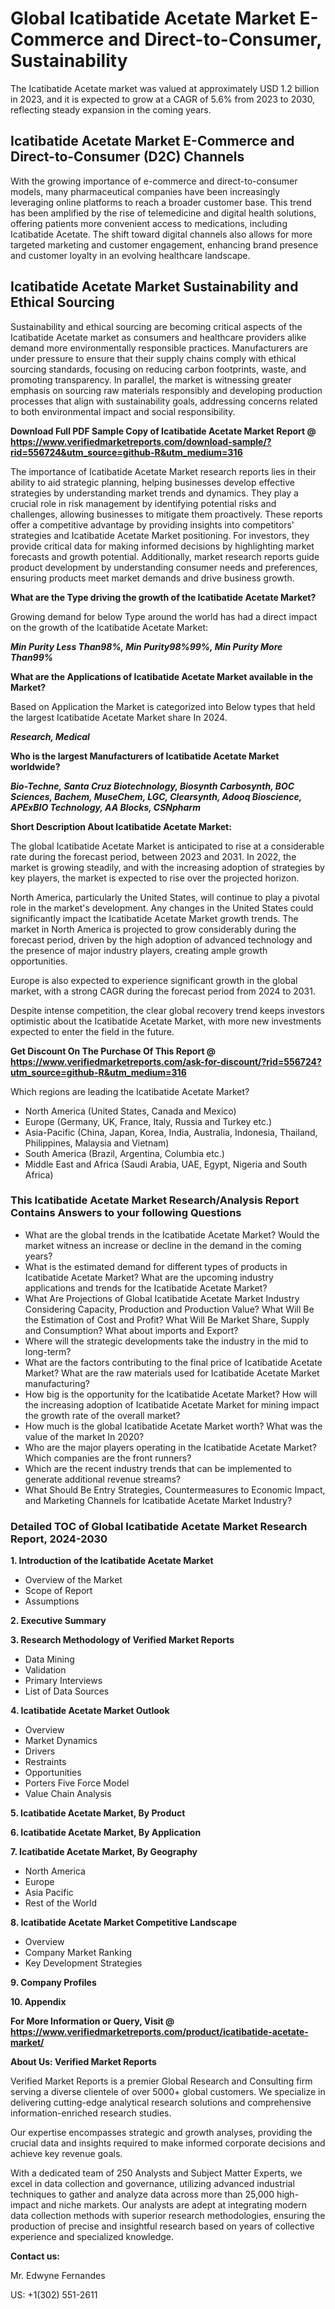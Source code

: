 <h1>Global Icatibatide Acetate Market E-Commerce and Direct-to-Consumer, Sustainability</h1><p class=""><p>The Icatibatide Acetate market was valued at approximately USD 1.2 billion in 2023, and it is expected to grow at a CAGR of 5.6% from 2023 to 2030, reflecting steady expansion in the coming years.</p><h2>Icatibatide Acetate Market E-Commerce and Direct-to-Consumer (D2C) Channels</h2><p>With the growing importance of e-commerce and direct-to-consumer models, many pharmaceutical companies have been increasingly leveraging online platforms to reach a broader customer base. This trend has been amplified by the rise of telemedicine and digital health solutions, offering patients more convenient access to medications, including Icatibatide Acetate. The shift toward digital channels also allows for more targeted marketing and customer engagement, enhancing brand presence and customer loyalty in an evolving healthcare landscape.</p><h2>Icatibatide Acetate Market Sustainability and Ethical Sourcing</h2><p>Sustainability and ethical sourcing are becoming critical aspects of the Icatibatide Acetate market as consumers and healthcare providers alike demand more environmentally responsible practices. Manufacturers are under pressure to ensure that their supply chains comply with ethical sourcing standards, focusing on reducing carbon footprints, waste, and promoting transparency. In parallel, the market is witnessing greater emphasis on sourcing raw materials responsibly and developing production processes that align with sustainability goals, addressing concerns related to both environmental impact and social responsibility.</p></p><p class=""><strong>Download Full PDF Sample Copy of Icatibatide Acetate Market Report @ <a href="https://www.verifiedmarketreports.com/download-sample/?rid=556724&utm_source=github-R&utm_medium=316" target="_blank">https://www.verifiedmarketreports.com/download-sample/?rid=556724&utm_source=github-R&utm_medium=316</a></strong></p><p>The importance of&nbsp;Icatibatide Acetate Market research reports lies in their ability to aid strategic planning, helping businesses develop effective strategies by understanding market trends and dynamics. They play a crucial role in risk management by identifying potential risks and challenges, allowing businesses to mitigate them proactively. These reports offer a competitive advantage by providing insights into competitors' strategies and Icatibatide Acetate Market positioning. For investors, they provide critical data for making informed decisions by highlighting market forecasts and growth potential. Additionally, market research reports guide product development by understanding consumer needs and preferences, ensuring products meet market demands and drive business growth.</p><p><strong>What are the&nbsp;Type driving the growth of the Icatibatide Acetate Market?</strong></p><p id="" class="">Growing demand for below Type around the world has had a direct impact on the growth of the Icatibatide Acetate Market:</p><p class=""><em><strong>Min Purity Less Than98%, Min Purity98%99%, Min Purity More Than99%</strong></em></p><p class=""><strong>What are the&nbsp;Applications&nbsp;of Icatibatide Acetate Market available in the Market?</strong></p><p id="" class="">Based on Application the Market is categorized into Below types that held the largest Icatibatide Acetate Market share In 2024.</p><p class=""><em><strong>Research, Medical</strong></em></p><p class=""><strong>Who is the largest Manufacturers of Icatibatide Acetate Market worldwide?</strong></p><p><em><strong>Bio-Techne, Santa Cruz Biotechnology, Biosynth Carbosynth, BOC Sciences, Bachem, MuseChem, LGC, Clearsynth, Adooq Bioscience, APExBIO Technology, AA Blocks, CSNpharm</strong></em></p><p id="" class=""><strong>Short Description About Icatibatide Acetate Market:</strong></p><p>The global Icatibatide Acetate Market is anticipated to rise at a considerable rate during the forecast period, between 2023 and 2031. In 2022, the market is growing steadily, and with the increasing adoption of strategies by key players, the market is expected to rise over the projected horizon.</p><p>North America, particularly the United States, will continue to play a pivotal role in the market's development. Any changes in the United States could significantly impact the Icatibatide Acetate Market growth trends. The market in North America is projected to grow considerably during the forecast period, driven by the high adoption of advanced technology and the presence of major industry players, creating ample growth opportunities.</p><p>Europe is also expected to experience significant growth in the global market, with a strong CAGR during the forecast period from 2024 to 2031.</p><p>Despite intense competition, the clear global recovery trend keeps investors optimistic about the Icatibatide Acetate Market, with more new investments expected to enter the field in the future.</p><p id="" class=""><strong>Get Discount On The Purchase Of This Report @ <a href="https://www.verifiedmarketreports.com/ask-for-discount/?rid=556724?utm_source=github-R&utm_medium=316" target="_blank">https://www.verifiedmarketreports.com/ask-for-discount/?rid=556724?utm_source=github-R&utm_medium=316</a></strong></p><p class="">Which regions are leading the Icatibatide Acetate Market?</p><ul><li>North America (United States, Canada and Mexico)</li><li>Europe (Germany, UK, France, Italy, Russia and Turkey etc.)</li><li>Asia-Pacific (China, Japan, Korea, India, Australia, Indonesia, Thailand, Philippines, Malaysia and Vietnam)</li><li>South America (Brazil, Argentina, Columbia etc.)</li><li>Middle East and Africa (Saudi Arabia, UAE, Egypt, Nigeria and South Africa)</li></ul><h3 id="" class="">This Icatibatide Acetate Market Research/Analysis Report Contains Answers to your following Questions</h3><ul><li>What are the global trends in the Icatibatide Acetate Market? Would the market witness an increase or decline in the demand in the coming years?</li><li>What is the estimated demand for different types of products in Icatibatide Acetate Market? What are the upcoming industry applications and trends for the Icatibatide Acetate Market?</li><li>What Are Projections of Global Icatibatide Acetate Market Industry Considering Capacity, Production and Production Value? What Will Be the Estimation of Cost and Profit? What Will Be Market Share, Supply and Consumption? What about imports and Export?</li><li>Where will the strategic developments take the industry in the mid to long-term?</li><li>What are the factors contributing to the final price of Icatibatide Acetate Market? What are the raw materials used for Icatibatide Acetate Market manufacturing?</li><li>How big is the opportunity for the Icatibatide Acetate Market? How will the increasing adoption of Icatibatide Acetate Market for mining impact the growth rate of the overall market?</li><li>How much is the global Icatibatide Acetate Market worth? What was the value of the market In 2020?</li><li>Who are the major players operating in the Icatibatide Acetate Market? Which companies are the front runners?</li><li>Which are the recent industry trends that can be implemented to generate additional revenue streams?</li><li>What Should Be Entry Strategies, Countermeasures to Economic Impact, and Marketing Channels for Icatibatide Acetate Market Industry?</li></ul><h3 id="" class="">Detailed TOC of Global Icatibatide Acetate Market Research Report, 2024-2030</h3><p id="" class=""><strong>1. Introduction of the Icatibatide Acetate Market</strong></p><ul><li>Overview of the Market</li><li>Scope of Report</li><li>Assumptions</li></ul><p id="" class=""><strong>2. Executive Summary</strong></p><p id="" class=""><strong>3. Research Methodology of Verified Market Reports</strong></p><ul><li>Data Mining</li><li>Validation</li><li>Primary Interviews</li><li>List of Data Sources</li></ul><p id="" class=""><strong>4. Icatibatide Acetate Market Outlook</strong></p><ul><li>Overview</li><li>Market Dynamics</li><li>Drivers</li><li>Restraints</li><li>Opportunities</li><li>Porters Five Force Model</li><li>Value Chain Analysis</li></ul><p id="" class=""><strong>5. Icatibatide Acetate Market, By Product</strong></p><p id="" class=""><strong>6. Icatibatide Acetate Market, By Application</strong></p><p id="" class=""><strong>7. Icatibatide Acetate Market, By Geography</strong></p><ul><li>North America</li><li>Europe</li><li>Asia Pacific</li><li>Rest of the World</li></ul><p id="" class=""><strong>8. Icatibatide Acetate Market Competitive Landscape</strong></p><ul><li>Overview</li><li>Company Market Ranking</li><li>Key Development Strategies</li></ul><p id="" class=""><strong>9. Company Profiles</strong></p><p id="" class=""><strong>10. Appendix</strong></p><p id="" class=""><strong>For More Information or Query, Visit @ <a href="https://www.verifiedmarketreports.com/product/icatibatide-acetate-market/" target="_blank">https://www.verifiedmarketreports.com/product/icatibatide-acetate-market/</a></strong></p><p id="" class=""><strong>About Us: Verified Market Reports</strong></p><p id="" class="">Verified Market Reports is a premier Global Research and Consulting firm serving a diverse clientele of over 5000+ global customers. We specialize in delivering cutting-edge analytical research solutions and comprehensive information-enriched research studies.</p><p id="" class="">Our expertise encompasses strategic and growth analyses, providing the crucial data and insights required to make informed corporate decisions and achieve key revenue goals.</p><p id="" class="">With a dedicated team of 250 Analysts and Subject Matter Experts, we excel in data collection and governance, utilizing advanced industrial techniques to gather and analyze data across more than 25,000 high-impact and niche markets. Our analysts are adept at integrating modern data collection methods with superior research methodologies, ensuring the production of precise and insightful research based on years of collective experience and specialized knowledge.</p><p id="" class=""><strong>Contact us:</strong></p><p id="" class="">Mr. Edwyne Fernandes</p><p id="" class="">US: +1(302) 551-2611</p>